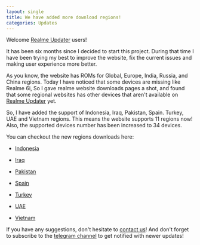```yaml
---
layout: single
title: We have added more download regions!
categories: Updates
---
```


Welcome [Realme Updater](/) users!

It has been six months since I decided to start this project. During that time I have been trying my best to improve the website, fix the current issues and making user experience more better.

As you know, the website has ROMs for Global, Europe, India, Russia, and China regions. Today I have noticed that some devices are missing like Realme 6i, So I gave realme website downloads pages a shot, and found that some regional websites has other devices that aren't available on [Realme Updater](/) yet.

So, I have added the support of Indonesia, Iraq, Pakistan, Spain. Turkey, UAE and Vietnam regions. This means the website supports 11 regions now! Also, the supported devices number has been increased to 34 devices.

You can checkout the new regions downloads here:

- [Indonesia](https://realmeupdater.com/downloads/latest/Indonesia)

- [Iraq](https://realmeupdater.com/downloads/latest/Iraq)

- [Pakistan](https://realmeupdater.com/downloads/latest/Pakistan)

- [Spain](https://realmeupdater.com/downloads/latest/Spain)

- [Turkey](https://realmeupdater.com/downloads/latest/Turkey)

- [UAE](https://realmeupdater.com/downloads/latest/UAE)

- [Vietnam](https://realmeupdater.com/downloads/latest/Vietnam)



If you have any suggestions, don't hesitate to [contact us](/contact-us/)! And don't forget to subscribe to the [telegram channel](https://t.me/RealmeUpdatesTracker) to get notified with newer updates!

